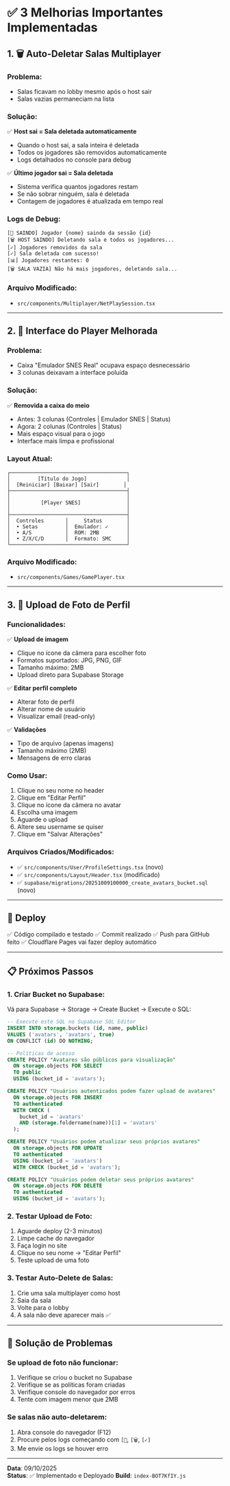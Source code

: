 # ✅ 3 Melhorias Importantes Implementadas

## 1. 🗑️ Auto-Deletar Salas Multiplayer

### Problema:
- Salas ficavam no lobby mesmo após o host sair
- Salas vazias permaneciam na lista

### Solução:
✅ **Host sai = Sala deletada automaticamente**
- Quando o host sai, a sala inteira é deletada
- Todos os jogadores são removidos automaticamente
- Logs detalhados no console para debug

✅ **Último jogador sai = Sala deletada**
- Sistema verifica quantos jogadores restam
- Se não sobrar ninguém, sala é deletada
- Contagem de jogadores é atualizada em tempo real

### Logs de Debug:
```
[🚪 SAINDO] Jogador {nome} saindo da sessão {id}
[🗑️ HOST SAINDO] Deletando sala e todos os jogadores...
[✓] Jogadores removidos da sala
[✓] Sala deletada com sucesso!
[📊] Jogadores restantes: 0
[🗑️ SALA VAZIA] Não há mais jogadores, deletando sala...
```

### Arquivo Modificado:
- `src/components/Multiplayer/NetPlaySession.tsx`

---

## 2. 🎨 Interface do Player Melhorada

### Problema:
- Caixa "Emulador SNES Real" ocupava espaço desnecessário
- 3 colunas deixavam a interface poluída

### Solução:
✅ **Removida a caixa do meio**
- Antes: 3 colunas (Controles | Emulador SNES | Status)
- Agora: 2 colunas (Controles | Status)
- Mais espaço visual para o jogo
- Interface mais limpa e profissional

### Layout Atual:
```
┌──────────────────────────────────────┐
│         [Título do Jogo]             │
│  [Reiniciar] [Baixar] [Sair]        │
├──────────────────────────────────────┤
│                                      │
│          [Player SNES]               │
│                                      │
├──────────────────────────────────────┤
│  Controles       │     Status        │
│  • Setas         │  Emulador: ✓      │
│  • A/S           │  ROM: 2MB         │
│  • Z/X/C/D       │  Formato: SMC     │
└──────────────────────────────────────┘
```

### Arquivo Modificado:
- `src/components/Games/GamePlayer.tsx`

---

## 3. 📸 Upload de Foto de Perfil

### Funcionalidades:
✅ **Upload de imagem**
- Clique no ícone da câmera para escolher foto
- Formatos suportados: JPG, PNG, GIF
- Tamanho máximo: 2MB
- Upload direto para Supabase Storage

✅ **Editar perfil completo**
- Alterar foto de perfil
- Alterar nome de usuário
- Visualizar email (read-only)

✅ **Validações**
- Tipo de arquivo (apenas imagens)
- Tamanho máximo (2MB)
- Mensagens de erro claras

### Como Usar:
1. Clique no seu nome no header
2. Clique em "Editar Perfil"
3. Clique no ícone da câmera no avatar
4. Escolha uma imagem
5. Aguarde o upload
6. Altere seu username se quiser
7. Clique em "Salvar Alterações"

### Arquivos Criados/Modificados:
- ✅ `src/components/User/ProfileSettings.tsx` (novo)
- ✅ `src/components/Layout/Header.tsx` (modificado)
- ✅ `supabase/migrations/20251009100000_create_avatars_bucket.sql` (novo)

---

## 🚀 Deploy

✅ Código compilado e testado
✅ Commit realizado
✅ Push para GitHub feito
✅ Cloudflare Pages vai fazer deploy automático

---

## 📋 Próximos Passos

### 1. Criar Bucket no Supabase:
Vá para Supabase → Storage → Create Bucket → Execute o SQL:

```sql
-- Execute este SQL no Supabase SQL Editor
INSERT INTO storage.buckets (id, name, public)
VALUES ('avatars', 'avatars', true)
ON CONFLICT (id) DO NOTHING;

-- Políticas de acesso
CREATE POLICY "Avatares são públicos para visualização"
  ON storage.objects FOR SELECT
  TO public
  USING (bucket_id = 'avatars');

CREATE POLICY "Usuários autenticados podem fazer upload de avatares"
  ON storage.objects FOR INSERT
  TO authenticated
  WITH CHECK (
    bucket_id = 'avatars' 
    AND (storage.foldername(name))[1] = 'avatars'
  );

CREATE POLICY "Usuários podem atualizar seus próprios avatares"
  ON storage.objects FOR UPDATE
  TO authenticated
  USING (bucket_id = 'avatars')
  WITH CHECK (bucket_id = 'avatars');

CREATE POLICY "Usuários podem deletar seus próprios avatares"
  ON storage.objects FOR DELETE
  TO authenticated
  USING (bucket_id = 'avatars');
```

### 2. Testar Upload de Foto:
1. Aguarde deploy (2-3 minutos)
2. Limpe cache do navegador
3. Faça login no site
4. Clique no seu nome → "Editar Perfil"
5. Teste upload de uma foto

### 3. Testar Auto-Delete de Salas:
1. Crie uma sala multiplayer como host
2. Saia da sala
3. Volte para o lobby
4. A sala não deve aparecer mais ✅

---

## 🐛 Solução de Problemas

### Se upload de foto não funcionar:
1. Verifique se criou o bucket no Supabase
2. Verifique se as políticas foram criadas
3. Verifique console do navegador por erros
4. Tente com imagem menor que 2MB

### Se salas não auto-deletarem:
1. Abra console do navegador (F12)
2. Procure pelos logs começando com `[🚪`, `[🗑️`, `[✓]`
3. Me envie os logs se houver erro

---

**Data**: 09/10/2025  
**Status**: ✅ Implementado e Deployado
**Build**: `index-BOT7KfIY.js`
